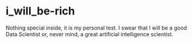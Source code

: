 # i_will_be-rich
Nothing special inside, it is my personal test.
I swear that I will be a good Data Scientist or, never mind, a great artificial intelligence scientist.
